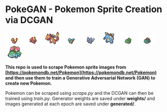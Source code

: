 # PokeGAN - Pokemon Sprite Creation via DCGAN
![Pokemon](sprites/charmander.png) ![Pokemon](sprites/charmeleon.png) ![Pokemon](sprites/charizard.png)   ![Pokemon](sprites/squirtle.png) ![Pokemon](sprites/wartortle.png) ![Pokemon](sprites/blastoise.png)  ![Pokemon](sprites/bulbasaur.png) ![Pokemon](sprites/ivysaur.png) ![Pokemon](sprites/venusaur.png) 

**This repo is used to scrape Pokemon sprite images from [https://pokemondb.net/Pokemon](https://pokemondb.net/Pokemon) and then use them to train a Generative Adversarial Network (GAN) to create new Pokemon.**

Pokemon can be scraped using *scrape.py* and the DCGAN can then be trained using *train.py*. Generator weights are saved under **weights/** and images generated at each epoch are saved under **generated/**.